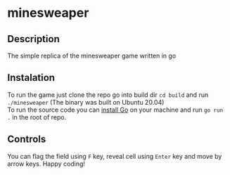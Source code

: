 # minesweaper
## Description
The simple replica of the minesweaper game written in go
## Instalation
To run the game just clone the repo go into build dir ```cd build``` and run ```./minesweaper``` (The binary was built on Ubuntu 20.04) \
To run the source code you can [install Go](https://go.dev/doc/install) on your machine and run ```go run .``` in the root of repo.
## Controls
You can flag the field using ```F``` key, reveal cell using ```Enter``` key and move by arrow keys.
Happy coding!

